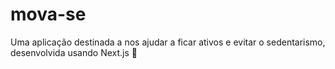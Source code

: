 # mova-se
Uma aplicação destinada a nos ajudar a ficar ativos e evitar o sedentarismo, desenvolvida usando Next.js 🤪
